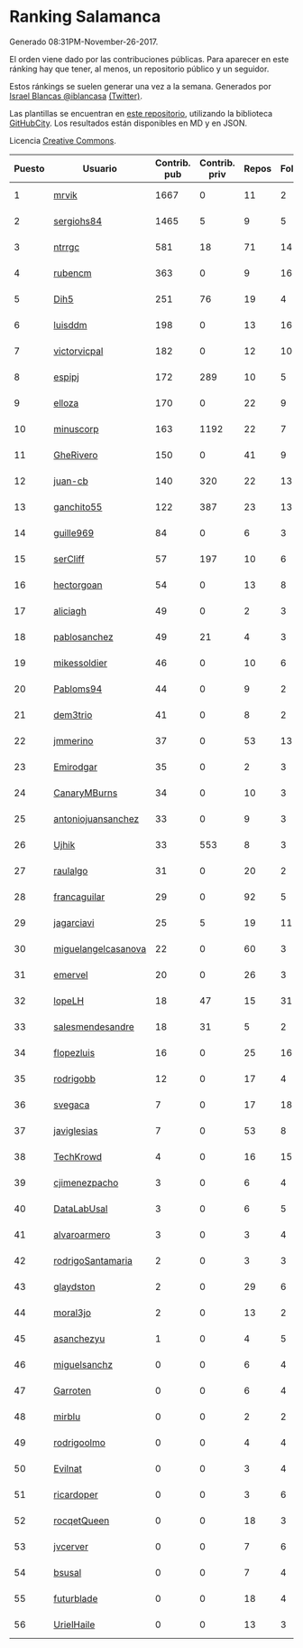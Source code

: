 # Ranking Salamanca

Generado 08:31PM-November-26-2017.

El orden viene dado por las contribuciones públicas. Para aparecer en este ránking hay que tener, al menos, un repositorio público y un seguidor.

Estos ránkings se suelen generar una vez a la semana. Generados por [Israel Blancas @iblancasa](https://github.com/iblancasa/) [(Twitter)](https://twitter.com/iblancasa).

Las plantillas se encuentran en [este repositorio](https://github.com/iblancasa/GH-Spanish-Ranking), utilizando la biblioteca [GitHubCity](https://github.com/iblancasa/GitHubCity). Los resultados están disponibles en MD y en JSON.

Licencia [Creative Commons](https://creativecommons.org/licenses/by/4.0/).

| Puesto   |  Usuario  | Contrib. pub | Contrib. priv |Repos| Followers | Desde |  Avatar  |
|----------|-----------|--------------|---------------|-----|-----------|-------|----------|
|1|[mrvik](https://github.com/mrvik)|1667|0|11|2|2016-04-23|![mrvik](https://avatars0.githubusercontent.com/u/18632536)|
|2|[sergiohs84](https://github.com/sergiohs84)|1465|5|9|5|2015-03-28|![sergiohs84](https://avatars2.githubusercontent.com/u/11694066)|
|3|[ntrrgc](https://github.com/ntrrgc)|581|18|71|14|2011-08-24|![ntrrgc](https://avatars3.githubusercontent.com/u/1002436)|
|4|[rubencm](https://github.com/rubencm)|363|0|9|16|2011-06-29|![rubencm](https://avatars2.githubusercontent.com/u/885208)|
|5|[Dih5](https://github.com/Dih5)|251|76|19|4|2015-04-22|![Dih5](https://avatars2.githubusercontent.com/u/12070738)|
|6|[luisddm](https://github.com/luisddm)|198|0|13|16|2012-12-06|![luisddm](https://avatars1.githubusercontent.com/u/2978951)|
|7|[victorvicpal](https://github.com/victorvicpal)|182|0|12|10|2014-12-02|![victorvicpal](https://avatars0.githubusercontent.com/u/10044742)|
|8|[espipj](https://github.com/espipj)|172|289|10|5|2015-06-12|![espipj](https://avatars0.githubusercontent.com/u/12865914)|
|9|[elloza](https://github.com/elloza)|170|0|22|9|2015-02-24|![elloza](https://avatars2.githubusercontent.com/u/11179372)|
|10|[minuscorp](https://github.com/minuscorp)|163|1192|22|7|2013-03-09|![minuscorp](https://avatars1.githubusercontent.com/u/3819883)|
|11|[GheRivero](https://github.com/GheRivero)|150|0|41|9|2010-04-17|![GheRivero](https://avatars1.githubusercontent.com/u/246245)|
|12|[juan-cb](https://github.com/juan-cb)|140|320|22|13|2012-12-01|![juan-cb](https://avatars3.githubusercontent.com/u/2938045)|
|13|[ganchito55](https://github.com/ganchito55)|122|387|23|13|2013-06-17|![ganchito55](https://avatars2.githubusercontent.com/u/4716972)|
|14|[guille969](https://github.com/guille969)|84|0|6|3|2015-11-14|![guille969](https://avatars2.githubusercontent.com/u/15845488)|
|15|[serCliff](https://github.com/serCliff)|57|197|10|6|2015-07-27|![serCliff](https://avatars0.githubusercontent.com/u/13519478)|
|16|[hectorgoan](https://github.com/hectorgoan)|54|0|13|8|2013-08-12|![hectorgoan](https://avatars0.githubusercontent.com/u/5213294)|
|17|[aliciagh](https://github.com/aliciagh)|49|0|2|3|2012-01-12|![aliciagh](https://avatars2.githubusercontent.com/u/1325629)|
|18|[pablosanchez](https://github.com/pablosanchez)|49|21|4|3|2015-11-08|![pablosanchez](https://avatars1.githubusercontent.com/u/15718615)|
|19|[mikessoldier](https://github.com/mikessoldier)|46|0|10|6|2013-10-23|![mikessoldier](https://avatars3.githubusercontent.com/u/5755381)|
|20|[Pabloms94](https://github.com/Pabloms94)|44|0|9|2|2016-02-11|![Pabloms94](https://avatars1.githubusercontent.com/u/17175704)|
|21|[dem3trio](https://github.com/dem3trio)|41|0|8|2|2011-05-05|![dem3trio](https://avatars0.githubusercontent.com/u/770253)|
|22|[jmmerino](https://github.com/jmmerino)|37|0|53|13|2011-10-26|![jmmerino](https://avatars2.githubusercontent.com/u/1152640)|
|23|[Emirodgar](https://github.com/Emirodgar)|35|0|2|3|2013-04-30|![Emirodgar](https://avatars1.githubusercontent.com/u/4302127)|
|24|[CanaryMBurns](https://github.com/CanaryMBurns)|34|0|10|3|2015-11-07|![CanaryMBurns](https://avatars0.githubusercontent.com/u/15707911)|
|25|[antoniojuansanchez](https://github.com/antoniojuansanchez)|33|0|9|3|2013-10-01|![antoniojuansanchez](https://avatars0.githubusercontent.com/u/5586585)|
|26|[Ujhik](https://github.com/Ujhik)|33|553|8|3|2017-03-07|![Ujhik](https://avatars3.githubusercontent.com/u/26257128)|
|27|[raulalgo](https://github.com/raulalgo)|31|0|20|2|2014-07-03|![raulalgo](https://avatars2.githubusercontent.com/u/8058228)|
|28|[francaguilar](https://github.com/francaguilar)|29|0|92|5|2015-03-19|![francaguilar](https://avatars3.githubusercontent.com/u/11558278)|
|29|[jagarciavi](https://github.com/jagarciavi)|25|5|19|11|2012-05-07|![jagarciavi](https://avatars0.githubusercontent.com/u/1713002)|
|30|[miguelangelcasanova](https://github.com/miguelangelcasanova)|22|0|60|3|2011-04-02|![miguelangelcasanova](https://avatars3.githubusercontent.com/u/705695)|
|31|[emervel](https://github.com/emervel)|20|0|26|3|2014-05-11|![emervel](https://avatars2.githubusercontent.com/u/7548274)|
|32|[lopeLH](https://github.com/lopeLH)|18|47|15|31|2014-04-29|![lopeLH](https://avatars1.githubusercontent.com/u/7440734)|
|33|[salesmendesandre](https://github.com/salesmendesandre)|18|31|5|2|2016-04-03|![salesmendesandre](https://avatars1.githubusercontent.com/u/18242653)|
|34|[flopezluis](https://github.com/flopezluis)|16|0|25|16|2010-11-01|![flopezluis](https://avatars0.githubusercontent.com/u/463135)|
|35|[rodrigobb](https://github.com/rodrigobb)|12|0|17|4|2012-04-12|![rodrigobb](https://avatars2.githubusercontent.com/u/1637465)|
|36|[svegaca](https://github.com/svegaca)|7|0|17|18|2010-02-03|![svegaca](https://avatars0.githubusercontent.com/u/196002)|
|37|[javiglesias](https://github.com/javiglesias)|7|0|53|8|2014-10-06|![javiglesias](https://avatars3.githubusercontent.com/u/9042602)|
|38|[TechKrowd](https://github.com/TechKrowd)|4|0|16|15|2015-10-10|![TechKrowd](https://avatars2.githubusercontent.com/u/15065592)|
|39|[cjimenezpacho](https://github.com/cjimenezpacho)|3|0|6|4|2012-09-26|![cjimenezpacho](https://avatars3.githubusercontent.com/u/2428271)|
|40|[DataLabUsal](https://github.com/DataLabUsal)|3|0|6|5|2016-05-18|![DataLabUsal](https://avatars0.githubusercontent.com/u/19425138)|
|41|[alvaroarmero](https://github.com/alvaroarmero)|3|0|3|4|2016-01-22|![alvaroarmero](https://avatars1.githubusercontent.com/u/16842883)|
|42|[rodrigoSantamaria](https://github.com/rodrigoSantamaria)|2|0|3|3|2012-04-02|![rodrigoSantamaria](https://avatars3.githubusercontent.com/u/1600691)|
|43|[glaydston](https://github.com/glaydston)|2|0|29|6|2012-08-11|![glaydston](https://avatars0.githubusercontent.com/u/2137309)|
|44|[moral3jo](https://github.com/moral3jo)|2|0|13|2|2010-12-15|![moral3jo](https://avatars1.githubusercontent.com/u/524380)|
|45|[asanchezyu](https://github.com/asanchezyu)|1|0|4|5|2014-05-13|![asanchezyu](https://avatars2.githubusercontent.com/u/7567924)|
|46|[miguelsanchz](https://github.com/miguelsanchz)|0|0|6|4|2012-07-10|![miguelsanchz](https://avatars2.githubusercontent.com/u/1951141)|
|47|[Garroten](https://github.com/Garroten)|0|0|6|4|2008-05-04|![Garroten](https://avatars1.githubusercontent.com/u/9264)|
|48|[mirblu](https://github.com/mirblu)|0|0|2|2|2010-02-17|![mirblu](https://avatars0.githubusercontent.com/u/205173)|
|49|[rodrigoolmo](https://github.com/rodrigoolmo)|0|0|4|4|2011-04-09|![rodrigoolmo](https://avatars2.githubusercontent.com/u/719905)|
|50|[Evilnat](https://github.com/Evilnat)|0|0|3|4|2011-01-12|![Evilnat](https://avatars1.githubusercontent.com/u/560108)|
|51|[ricardoper](https://github.com/ricardoper)|0|0|3|6|2013-08-04|![ricardoper](https://avatars2.githubusercontent.com/u/5161172)|
|52|[rocqetQueen](https://github.com/rocqetQueen)|0|0|18|3|2013-10-17|![rocqetQueen](https://avatars1.githubusercontent.com/u/5708398)|
|53|[jvcerver](https://github.com/jvcerver)|0|0|7|6|2013-10-22|![jvcerver](https://avatars3.githubusercontent.com/u/5751143)|
|54|[bsusal](https://github.com/bsusal)|0|0|7|4|2014-02-26|![bsusal](https://avatars1.githubusercontent.com/u/6797598)|
|55|[futurblade](https://github.com/futurblade)|0|0|18|4|2012-10-03|![futurblade](https://avatars3.githubusercontent.com/u/2479273)|
|56|[UrielHaile](https://github.com/UrielHaile)|0|0|13|3|2014-10-09|![UrielHaile](https://avatars2.githubusercontent.com/u/9108886)|
